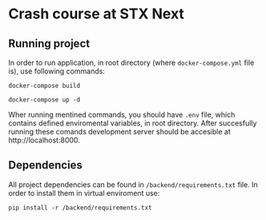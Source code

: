 # Crash course at STX Next
## Running project

In order to run application, in root directory (where `docker-compose.yml` file is), use following commands:

```
docker-compose build
```

```
docker-compose up -d
```
Wher running mentined commands, you should have `.env` file, which contains defined enviromental variables, in root directory. After succesfully running these comands development server should be accesible at http://localhost:8000.

## Dependencies

All project dependencies can be found in `/backend/requirements.txt` file. In order to install them in virtual enviroment use:
```
pip install -r /backend/requirements.txt
```